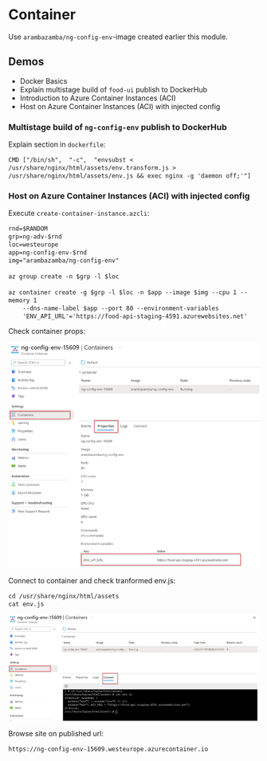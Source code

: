 # Container

Use `arambazamba/ng-config-env`-image created earlier this module.

## Demos

- Docker Basics
- Explain multistage build of `food-ui` publish to DockerHub
- Introduction to Azure Container Instances (ACI)
- Host on Azure Container Instances (ACI) with injected config

### Multistage build of `ng-config-env` publish to DockerHub

Explain section in `dockerfile`:

```
CMD ["/bin/sh",  "-c",  "envsubst < /usr/share/nginx/html/assets/env.transform.js > /usr/share/nginx/html/assets/env.js && exec nginx -g 'daemon off;'"]
```

### Host on Azure Container Instances (ACI) with injected config

Execute `create-container-instance.azcli`:

```
rnd=$RANDOM
grp=ng-adv-$rnd
loc=westeurope
app=ng-config-env-$rnd
img="arambazamba/ng-config-env"

az group create -n $grp -l $loc

az container create -g $grp -l $loc -n $app --image $img --cpu 1 --memory 1 
    --dns-name-label $app --port 80 --environment-variables 
    'ENV_API_URL'='https://food-api-staging-4591.azurewebsites.net'
```

Check container props:

![env.png](_images/env.png)

Connect to container and check tranformed env.js:

```
cd /usr/share/nginx/html/assets
cat env.js
```

![transformed.png](_images/transformed.png)

Browse site on published url:

```
https://ng-config-env-15609.westeurope.azurecontainer.io
```